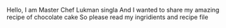 Hello, I am Master Chef Lukman singla 
And I wanted to share my amazing recipe of chocolate cake 
So please read my ingridients and recipe file 